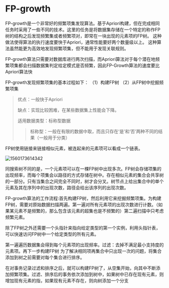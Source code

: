 # FP-growth
FP-growth是一个非常好的频繁项集发现算法。基于Apriori构建，但在完成相同任务时采用了一些不同的技术。这里的任务是将数据集存储在一个特定的称作FP树的结构之后发现频繁集或者频繁项对，即常在一块出现的元素项的FP树。
这种做法使得算法的执行速度要快于Apriori，通常性能要好两个数量级以上。
这种算法虽然能更为高效地发现频繁项集，但不能用于发现关联规则。

FP-growth算法只需要对数据库进行两次扫描，而Apriori算法对于每个潜在地频繁项集都会扫描数据集判定给定模式是否频繁，因此FP-Growth算法的速度要比Apriori算法快

FP-growth发现频繁项集的基本过程如下：
（1）构建FP树
（2）从FP树中挖掘频繁项集

> 优点：一般快于Apriori
>
> 缺点：实现比较困难，在某些数据集上性能会下降。
>
> 适用数据类型：标称型数据
>
> > 标称型：一般在有限的数据中取，而且只存在‘是’和‘否’两种不同的结果（一般用于分类）

FP树使用链接来链接相似元素，被连起来的元素项可以看成一个链表。

![1560173614342](C:\Users\付蓉\AppData\Roaming\Typora\typora-user-images\1560173614342.png)



同搜索树不同的是，一个元素项可以在一棵FP树中出现多次。FP树会存储项集的出现频率，而每个项集会以路径的方式存储在树中。存在相似元素的集合会共享树的一部分。只有当集合之间完全不同时，树才会分叉。树节点上给出集合中的单个元素及其在序列中的出现次数，路径会给出该序列的出现次数。

FP-growth算法的工作流程:首先构建FP树，然后利用它来挖掘频繁项集。为构建FP树，需要对原始数据扫描两遍。第一遍对所有元素项的出现次数进行计数。（如果某元素不是频繁的，那么包含该元素的超集也是不频繁的）第二遍扫描中只考虑频繁元素。

除了FP树之外还需要一个头指针来指向给定类型的第一个实例，利用头指针表，可以快速访问FP树中一个给定类型的所有元素。

第一遍遍历数据集会得到每个元素项的出现频率。过滤：去掉不满足最小支持度的元素项。再下一步构建FP树
为了解决相同项再集合中只出现一次的问题，将集合添加到树之前需要对每个集合进行排序。

在对事务记录过滤和排序之后，就可以构建FP树了，从空集开始，向其中不断添加频繁项集。过滤、排序后的事务依次添加到树中，如果树中已存在现有元素，则增加现有元素的指，如果现有元素不存在，则向树添加一个分支
